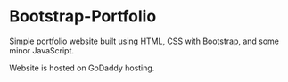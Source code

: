 # Bootstrap-Portfolio

Simple portfolio website built using HTML, CSS with Bootstrap, and some minor JavaScript. 

Website is hosted on GoDaddy hosting. 
